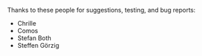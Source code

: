 Thanks to these people for suggestions, testing, and bug reports:

- Chrille
- Comos
- Stefan Both
- Steffen Görzig
